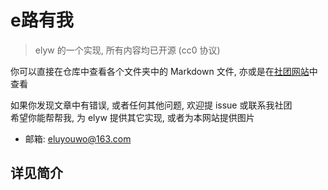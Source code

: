 # e路有我

> elyw 的一个实现, 所有内容均已开源 (cc0 协议)

你可以直接在仓库中查看各个文件夹中的 Markdown 文件, 亦或是在[社团网站](www.elyw.cn)中查看

如果你发现文章中有错误, 或者任何其他问题, 欢迎提 issue 或联系我社团  
希望你能帮帮我, 为 elyw 提供其它实现, 或者为本网站提供图片

* 邮箱: <eluyouwo@163.com>

## 详见简介
